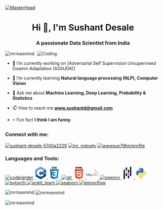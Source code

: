 [![MasterHead](https://miro.medium.com/v2/resize:fit:1400/1*e4HBnH84BpwLCFr78xvfjg.gif)](https://github.com/MrMaxMind/mrmaxmind)
<h1 align="center">Hi 👋, I'm Sushant Desale</h1>
<h3 align="center">A passionate Data Scientist from India</h3>
<img align="right" alt="Coding" width="400" src=https://luatgiale.vn/wp-content/uploads/2019/09/sales-manager-dl.gif>

<p align="left"> <img src="https://komarev.com/ghpvc/?username=mrmaxmind&label=Profile%20views&color=0e75b6&style=flat" alt="mrmaxmind" /> </p>

- 🔭 I’m currently working on [Adversarial Self Supervision Unsupervised Doamin Adaptation (ASSUDA)]

- 🌱 I’m currently learning **Natural language processing (NLP), Computer Vision**

- 💬 Ask me about **Machine Learning, Deep Learning, Probability & Statistics**

- 📫 How to reach me **www.sushantd@gmail.com**

- ⚡ Fun fact **I think I am funny.**

<h3 align="left">Connect with me:</h3>
<p align="left">
<a href="https://linkedin.com/in/sushant-desale-5740a2229" target="blank"><img align="center" src="https://raw.githubusercontent.com/rahuldkjain/github-profile-readme-generator/master/src/images/icons/Social/linked-in-alt.svg" alt="sushant-desale-5740a2229" height="30" width="40" /></a>
<a href="https://instagram.com/max_mind_99" target="blank"><img align="center" src="https://raw.githubusercontent.com/rahuldkjain/github-profile-readme-generator/master/src/images/icons/Social/instagram.svg" alt="mr. nobody" height="30" width="40" /></a>
<a href="https://auth.geeksforgeeks.org/user/wwwsus7t8m/profile" target="blank"><img align="center" src="https://raw.githubusercontent.com/rahuldkjain/github-profile-readme-generator/master/src/images/icons/Social/geeks-for-geeks.svg" alt="wwwsus7t8m/profile" height="30" width="40" /></a>
</p>

<h3 align="left">Languages and Tools:</h3>
<p align="left"> <a href="https://codeigniter.com" target="_blank" rel="noreferrer"> <img src="https://cdn.worldvectorlogo.com/logos/codeigniter.svg" alt="codeigniter" width="40" height="40"/> </a> <a href="https://www.w3schools.com/cpp/" target="_blank" rel="noreferrer"> <img src="https://raw.githubusercontent.com/devicons/devicon/master/icons/cplusplus/cplusplus-original.svg" alt="cplusplus" width="40" height="40"/> </a> <a href="https://www.w3schools.com/css/" target="_blank" rel="noreferrer"> <img src="https://raw.githubusercontent.com/devicons/devicon/master/icons/css3/css3-original-wordmark.svg" alt="css3" width="40" height="40"/> </a> <a href="https://git-scm.com/" target="_blank" rel="noreferrer"> <img src="https://www.vectorlogo.zone/logos/git-scm/git-scm-icon.svg" alt="git" width="40" height="40"/> </a> <a href="https://www.w3.org/html/" target="_blank" rel="noreferrer"> <img src="https://raw.githubusercontent.com/devicons/devicon/master/icons/html5/html5-original-wordmark.svg" alt="html5" width="40" height="40"/> </a> <a href="https://www.mysql.com/" target="_blank" rel="noreferrer"> <img src="https://raw.githubusercontent.com/devicons/devicon/master/icons/mysql/mysql-original-wordmark.svg" alt="mysql" width="40" height="40"/> </a> <a href="https://opencv.org/" target="_blank" rel="noreferrer"> <img src="https://www.vectorlogo.zone/logos/opencv/opencv-icon.svg" alt="opencv" width="40" height="40"/> </a> <a href="https://pandas.pydata.org/" target="_blank" rel="noreferrer"> <img src="https://raw.githubusercontent.com/devicons/devicon/2ae2a900d2f041da66e950e4d48052658d850630/icons/pandas/pandas-original.svg" alt="pandas" width="40" height="40"/> </a> <a href="https://www.python.org" target="_blank" rel="noreferrer"> <img src="https://raw.githubusercontent.com/devicons/devicon/master/icons/python/python-original.svg" alt="python" width="40" height="40"/> </a> <a href="https://pytorch.org/" target="_blank" rel="noreferrer"> <img src="https://www.vectorlogo.zone/logos/pytorch/pytorch-icon.svg" alt="pytorch" width="40" height="40"/> </a> <a href="https://scikit-learn.org/" target="_blank" rel="noreferrer"> <img src="https://upload.wikimedia.org/wikipedia/commons/0/05/Scikit_learn_logo_small.svg" alt="scikit_learn" width="40" height="40"/> </a> <a href="https://seaborn.pydata.org/" target="_blank" rel="noreferrer"> <img src="https://seaborn.pydata.org/_images/logo-mark-lightbg.svg" alt="seaborn" width="40" height="40"/> </a> <a href="https://www.tensorflow.org" target="_blank" rel="noreferrer"> <img src="https://www.vectorlogo.zone/logos/tensorflow/tensorflow-icon.svg" alt="tensorflow" width="40" height="40"/> </a> </p>

<p><img align="left" src="https://github-readme-stats.vercel.app/api/top-langs?username=mrmaxmind&show_icons=true&locale=en&layout=compact" alt="mrmaxmind" /></p>

<p>&nbsp;<img align="center" src="https://github-readme-stats.vercel.app/api?username=mrmaxmind&show_icons=true&locale=en" alt="mrmaxmind" /></p>

<p><img align="center" src="https://github-readme-streak-stats.herokuapp.com/?user=mrmaxmind&" alt="mrmaxmind" /></p>

